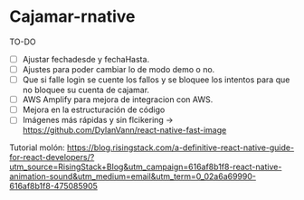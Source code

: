# Cajamar-rnative

TO-DO

- [ ] Ajustar fechadesde y fechaHasta.
- [ ] Ajustes para poder cambiar lo de modo demo o no.
- [ ] Que si falle login se cuente los fallos y se bloquee los intentos para que no bloquee su cuenta de cajamar.
- [ ] AWS Amplify para mejora de integracion con AWS.
- [ ] Mejora en la estructuración de código
- [ ] Imágenes más rápidas y sin flcikering -> https://github.com/DylanVann/react-native-fast-image

Tutorial molón: https://blog.risingstack.com/a-definitive-react-native-guide-for-react-developers/?utm_source=RisingStack+Blog&utm_campaign=616af8b1f8-react-native-animation-sound&utm_medium=email&utm_term=0_02a6a69990-616af8b1f8-475085905
